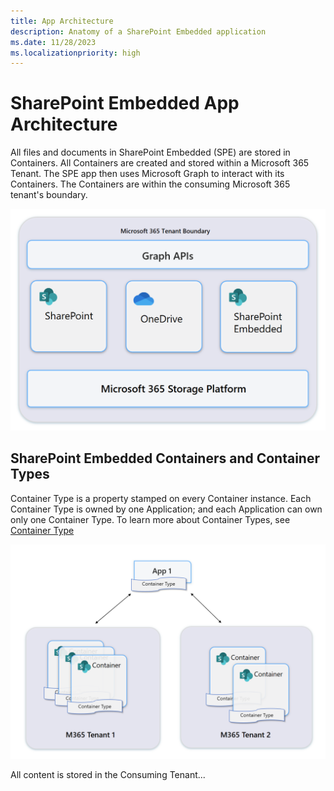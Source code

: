 ```yaml
---
title: App Architecture
description: Anatomy of a SharePoint Embedded application
ms.date: 11/28/2023
ms.localizationpriority: high
---
```


# SharePoint Embedded App Architecture

All files and documents in SharePoint Embedded (SPE) are stored in Containers. All Containers are created and stored within a Microsoft 365 Tenant. The SPE app then uses Microsoft Graph to interact with its Containers. The Containers are within the consuming Microsoft 365 tenant's boundary.

![SharePoint Embedded Capabilities](../../images/apparc-2.png)



## SharePoint Embedded Containers and Container Types

Container Type is a property stamped on every Container instance. Each Container Type is owned by one Application; and each Application can own only one Container Type. To learn more about Container Types, see [Container Type](./containertypes.md)

![SharePoint Embedded Flow](../../images/apparc-1.png)

All content is stored in the Consuming Tenant...
